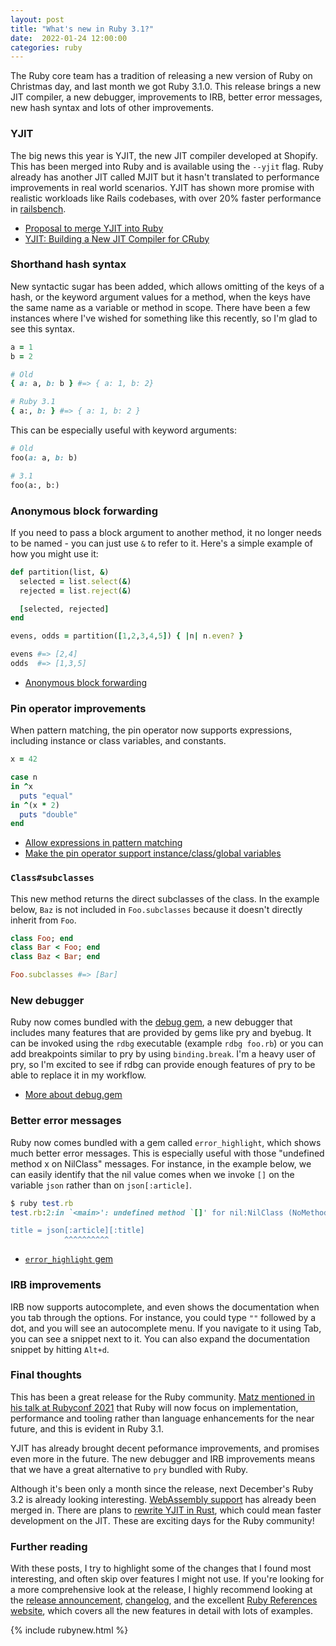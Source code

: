 ```yaml
---
layout: post
title: "What's new in Ruby 3.1?"
date:  2022-01-24 12:00:00
categories: ruby
---
```


The Ruby core team has a tradition
of releasing a new version of Ruby on Christmas day,
and last month we got Ruby 3.1.0.
This release brings a new JIT compiler,
a new debugger,
improvements to IRB,
better error messages,
new hash syntax
and lots of other improvements.

### YJIT

The big news this year is YJIT,
the new JIT compiler developed at Shopify.
This has been merged into Ruby and is available using the `--yjit` flag.
Ruby already has another JIT called MJIT
but it hasn't translated to performance improvements in real world scenarios.
YJIT has shown more promise with realistic workloads like Rails codebases,
with over 20% faster performance in
[railsbench](https://github.com/k0kubun/railsbench).

- [Proposal to merge YJIT into Ruby](https://bugs.ruby-lang.org/issues/18229)
- [YJIT: Building a New JIT Compiler for CRuby](https://shopify.engineering/yjit-just-in-time-compiler-cruby)

### Shorthand hash syntax

New syntactic sugar has been added,
which allows omitting of the keys of a hash,
or the keyword argument values for a method,
when the keys have the same name as a variable or method in scope.
There have been a few instances
where I've wished for something like this recently,
so I'm glad to see this syntax.

```ruby
a = 1
b = 2

# Old
{ a: a, b: b } #=> { a: 1, b: 2}

# Ruby 3.1
{ a:, b: } #=> { a: 1, b: 2 }
```

This can be especially useful with keyword arguments:

```ruby
# Old
foo(a: a, b: b)

# 3.1
foo(a:, b:)
```

### Anonymous block forwarding

If you need to pass a block argument to another method,
it no longer needs to be named -
you can just use `&` to refer to it.
Here's a simple example of how you might use it:

```ruby
def partition(list, &)
  selected = list.select(&)
  rejected = list.reject(&)

  [selected, rejected]
end

evens, odds = partition([1,2,3,4,5]) { |n| n.even? }

evens #=> [2,4]
odds  #=> [1,3,5]
```

- [Anonymous block forwarding](https://bugs.ruby-lang.org/issues/11256)

### Pin operator improvements

When pattern matching,
the pin operator now supports expressions,
including instance or class variables,
and constants.

```ruby
x = 42

case n
in ^x
  puts "equal"
in ^(x * 2)
  puts "double"
end
```

- [Allow expressions in pattern matching](https://bugs.ruby-lang.org/issues/17411)
- [Make the pin operator support instance/class/global variables](https://bugs.ruby-lang.org/issues/17724)

### `Class#subclasses`

This new method returns the direct subclasses of the class.
In the example below,
`Baz` is not included in `Foo.subclasses`
because it doesn't directly inherit from `Foo`.

```ruby
class Foo; end
class Bar < Foo; end
class Baz < Bar; end

Foo.subclasses #=> [Bar]
```

### New debugger

Ruby now comes bundled with the [debug gem](https://github.com/ruby/debug),
a new debugger that includes many features
that are provided by gems like
pry and byebug.
It can be invoked using the `rdbg` executable
(example `rdbg foo.rb`)
or you can add breakpoints similar to pry
by using `binding.break`.
I'm a heavy user of pry,
so I'm excited to see
if rdbg can provide enough features of pry
to be able to replace it in my workflow.

- [More about debug.gem](https://github.com/ruby/debug)

### Better error messages

Ruby now comes bundled with a gem called `error_highlight`,
which shows much better error messages.
This is especially useful with those
"undefined method x on NilClass" messages.
For instance,
in the example below,
we can easily identify that the nil value
comes when we invoke `[]` on the variable `json`
rather than on `json[:article]`.

```ruby
$ ruby test.rb
test.rb:2:in `<main>': undefined method `[]' for nil:NilClass (NoMethodError)

title = json[:article][:title]
            ^^^^^^^^^^
```

- [`error_highlight` gem](https://github.com/ruby/error_highlight)

### IRB improvements

IRB now supports autocomplete,
and even shows the documentation
when you tab through the options.
For instance,
you could type `""` followed by a dot,
and you will see an autocomplete menu.
If you navigate to it using Tab,
you can see a snippet next to it.
You can also expand the documentation snippet
by hitting `Alt+d`.

### Final thoughts

This has been a great release for the Ruby community.
[Matz mentioned in his talk at Rubyconf 2021](https://youtu.be/2r8wcrwPH8E?t=2277)
that Ruby will now focus on implementation, performance and tooling
rather than language enhancements for the near future,
and this is evident in Ruby 3.1.

YJIT has already brought decent peformance improvements,
and promises even more in the future.
The new debugger and IRB improvements means
that we have a great alternative to `pry` bundled with Ruby.

Although it's been only a month since the release,
next December's Ruby 3.2 is already looking interesting.
[WebAssembly support](https://bugs.ruby-lang.org/issues/18462)
has already been merged in.
There are plans to
[rewrite YJIT in Rust](https://bugs.ruby-lang.org/issues/18481),
which could mean faster development on the JIT.
These are exciting days for the Ruby community!

### Further reading

With these posts,
I try to highlight some of the changes
that I found most interesting,
and often skip over features I might not use.
If you're looking for a more comprehensive look at the release,
I highly recommend looking at the
[release announcement](https://www.ruby-lang.org/en/news/2021/12/25/ruby-3-1-0-released/),
[changelog](https://github.com/ruby/ruby/blob/master/doc/NEWS-3.1.0.md),
and the excellent [Ruby References website](https://rubyreferences.github.io/rubychanges/3.1.html),
which covers all the new features in detail
with lots of examples.

{% include rubynew.html %}
